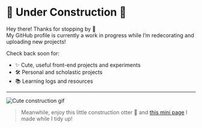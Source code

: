 

# 🚧 Under Construction 🚧

Hey there! Thanks for stopping by 💖  
My GitHub profile is currently a work in progress while I’m redecorating and uploading new projects!

Check back soon for:

- ✨ Cute, useful front-end projects and experiments
- 🛠️ Personal and scholastic projects 
- 📚 Learning logs and resources

---

![Cute construction gif](https://media1.giphy.com/media/v1.Y2lkPTc5MGI3NjExZ2l0N2p1Zm4yY3lpeWlzcHRjbmR3NW9kY3M2bThyc3h4ZTQ5OTRvaSZlcD12MV9pbnRlcm5hbF9naWZfYnlfaWQmY3Q9Zw/vbeNMLuswd7RR25lah/giphy.gif)

> Meanwhile, enjoy this little construction otter 🦦 and [this mini page](https://yourusername.github.io/under-construction) I made while I tidy up!








<!--
## Hi! I am Anjie and welcome to my GitHub!  👋

<p> I'm a recent Computer Programming graduate entering the industry as a Junior Software and Web Developer.
  
  I am passionate about design and technology and the creativity behind it all. Currently I have a focus on software coding and design and UX/UI design with a special interest in digital forensics. </p>

<p align="center"> <i> Feel Free to Reach Out! </i> <p align="center">
  <a href="https://www.linkedin.com/in/anjie-persaud/">
   <code><img alt="My linkedin" width="32" src="https://cdn1.iconfinder.com/data/icons/logotypes/32/square-linkedin-512.png" /></code>
</a>

  <a href="mailto:anjie.prv@gmail.com">
    <code><img alt="My e-mail" width="32" src="https://cdn4.iconfinder.com/data/icons/logos-brands-in-colors/48/google-gmail-512.png" /></code>
</a>

<br> 

## About Me 
<img width="16" src="https://cdn2.iconfinder.com/data/icons/flags_gosquared/64/Barbados_flat.png" alt="Barbados" /> I am from Barbados. 
<p> My favoured programming language is Python </p>
<p> I love to create art and freelance in Graphic Design </p>


## Tech Skills
- Programming Languages

    ![Python](https://img.shields.io/badge/python-3670A0?style=for-the-badge&logo=python&logoColor=ffdd54)&nbsp;
    ![JavaScript](https://shields.io/badge/JavaScript-F7DF1E?logo=JavaScript&logoColor=000&style=flat-square)&nbsp;
    ![Java](https://img.shields.io/badge/Java-ED8B00?style=for-the-badge&logo=openjdk&logoColor=white)&nbsp;
    ![SQL](https://img.shields.io/badge/-SQL-000?&logo=MySQL&logoColor=4479A1)&nbsp;

- ## Coding Activity
  <img src="https://github-readme-stats-git-masterrstaa-rickstaa.vercel.app/api/top-langs/?username=anjie-prv&langs_count=8&tex&title_color=ffffff&text_color=c9cacc&icon_color=2bbc8a&bg_color=1d1f21&layout=compact&hide=jupyter%20notebook,cmake,html,css,makefile,shell,procfile" width="60%"/>

- ## Certifications

**Current**


**Completed** 


<br> 












**anjie-prv/anjie-prv** is a ✨ _special_ ✨ repository because its `README.md` (this file) appears on your GitHub profile.

Here are some ideas to get you started:

- 🔭 I’m currently working on ...
- 🌱 I’m currently learning ...
- 👯 I’m looking to collaborate on ...
- 🤔 I’m looking for help with ...
- 💬 Ask me about ...
- 📫 How to reach me: ...
- 😄 Pronouns: ...
- ⚡ Fun fact: ...
-->
